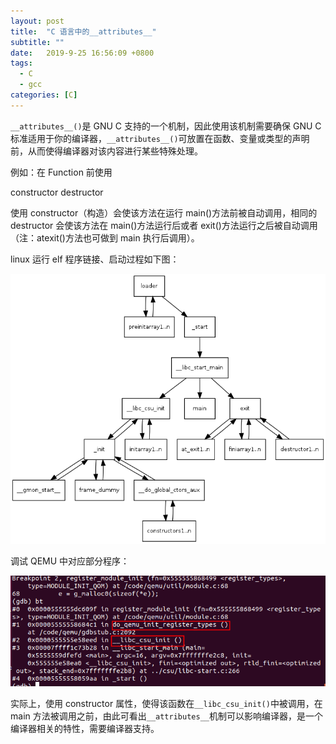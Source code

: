```yaml
---
layout: post
title:  "C 语言中的__attributes__"
subtitle: ""
date:   2019-9-25 16:56:09 +0800
tags:
  - C
  - gcc
categories: [C]
---
```


`__attributes__()`是 GNU C 支持的一个机制，因此使用该机制需要确保 GNU C 标准适用于你的编译器，`__attributes__()`可放置在函数、变量或类型的声明前，从而使得编译器对该内容进行某些特殊处理。

例如：在 Function 前使用

constructor
destructor

使用 constructor（构造）会使该方法在运行 main()方法前被自动调用，相同的 destructor 会使该方法在 main()方法运行后或者 exit()方法运行之后被自动调用（注：atexit()方法也可做到 main 执行后调用）。

linux 运行 elf 程序链接、启动过程如下图：

![](..\pictures\elf_callgraph.png)

调试 QEMU 中对应部分程序：

![](..\pictures\C_constructor.jpg)

实际上，使用 constructor 属性，使得该函数在`__libc_csu_init()`中被调用，在 main 方法被调用之前，由此可看出`__attributes__`机制可以影响编译器，是一个编译器相关的特性，需要编译器支持。



[Function-Attributes]: https://gcc.gnu.org/onlinedocs/gcc-4.0.0/gcc/Function-Attributes.html
[Type-Attributes]: https://gcc.gnu.org/onlinedocs/gcc-4.0.0/gcc/Type-Attributes.html
[Variable-Attributes]: https://gcc.gnu.org/onlinedocs/gcc-4.0.0/gcc/Variable-Attributes.html

